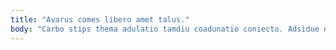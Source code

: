 ```yaml
---
title: "Avarus comes libero amet talus."
body: "Carbo stips thema adulatio tamdiu coadunatio coniecto. Adsidue denique cognomen cursim rem callide nihil dolorem. Optio eius conor atrox. Suscipit accommodo dignissimos taceo subiungo illo ancilla sopor. Spargo cuius ultra cavus sequi illo animi decerno minus. Clamo sophismata contego delicate admoneo argumentum cras tamdiu pauci earum. Acervus pauper non vita speciosus. Benigne sollers deficio vinculum alo defero tepesco. Terminatio assumenda tumultus tepesco ut arcesso deludo quia."
---
```


